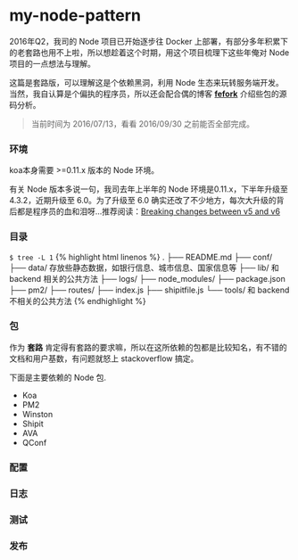 # my-node-pattern

2016年Q2，我司的 Node 项目已开始逐步往 Docker 上部署，有部分多年积累下的老套路也用不上啦，所以想趁着这个时期，用这个项目梳理下这些年俺对 Node 项目的一点想法与理解。

这篇是套路版，可以理解这是个依赖黑洞，利用 Node 生态来玩转服务端开发。当然，我自认算是个偏执的程序员，所以还会配合偶的博客 **[fefork](http://www.fefork.com/)** 介绍些包的源码分析。

> 当前时间为 2016/07/13，看看 2016/09/30 之前能否全部完成。

### 环境

koa本身需要 >=0.11.x 版本的 Node 环境。

有关 Node 版本多说一句，我司去年上半年的 Node 环境是0.11.x，下半年升级至 4.3.2，近期升级至 6.0。为了升级至 6.0 确实还改了不少地方，每次大升级的背后都是程序员的血和泪呀...推荐阅读：[Breaking changes between v5 and v6](https://github.com/nodejs/node/wiki/Breaking-changes-between-v5-and-v6)

### 目录

`$ tree -L 1`
{% highlight html linenos %}
.
├── README.md
├── conf/
├── data/ 存放些静态数据，如银行信息、城市信息、国家信息等
├── lib/ 和 backend 相关的公共方法
├── logs/
├── node_modules/
├── package.json
├── pm2/
├── routes/
├── index.js
├── shipitfile.js
└── tools/ 和 backend 不相关的公共方法
{% endhighlight %}

### 包

作为 **套路** 肯定得有套路的要求嘛，所以在这所依赖的包都是比较知名，有不错的文档和用户基数，有问题就怒上 stackoverflow 搞定。

下面是主要依赖的 Node 包.
- Koa
- PM2
- Winston
- Shipit
- AVA
- QConf

###

### 配置

### 日志

### 测试

### 发布
